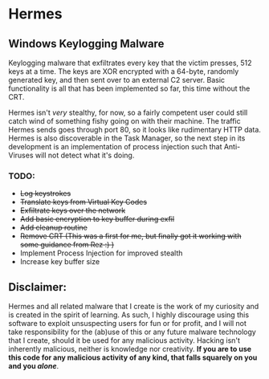 # Hermes
## Windows Keylogging Malware

Keylogging malware that exfiltrates every key that the victim presses, 512 keys at a time. The keys 
are XOR encrypted with a 64-byte, randomly generated key, and then sent over to an external C2 server.
Basic functionality is all that has been implemented so far, this time without the CRT. 

Hermes isn't *very* stealthy, for now, so a fairly competent user could still catch wind of something
fishy going on with their machine. The traffic Hermes sends goes through port 80, so it looks like
rudimentary HTTP data. Hermes is also discoverable in the Task Manager, so the next step in its 
development is an implementation of process injection such that Anti-Viruses will not detect what 
it's doing. 

### TODO:
* ~~Log keystrokes~~
* ~~Translate keys from Virtual Key Codes~~
* ~~Exfiltrate keys over the network~~
* ~~Add basic encryption to key buffer during exfil~~
* ~~Add cleanup routine~~
* ~~Remove CRT (This was a first for me, but finally got it working with some guidance from Rez :) )~~
* Implement Process Injection for improved stealth
* Increase key buffer size

## Disclaimer:
Hermes and all related malware that I create is the work of my curiosity and is created in the spirit of
learning. As such, I highly discourage using this software to exploit unsuspecting users
for fun or for profit, and I will not take responsibility for the (ab)use of this or any future
malware technology that I create, should it be used for any malicious activity. Hacking isn't 
inherently malicious, neither is knowledge nor creativity. **If you are to use this code for 
any malicious activity of any kind, that falls squarely on you and you _alone_**. 